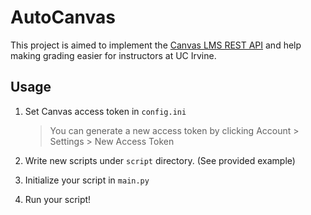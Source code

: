# AutoCanvas

This project is aimed to implement the [Canvas LMS REST API](https://canvas.instructure.com/doc/api/index.html) and help making grading easier for instructors at UC Irvine.



## Usage

1. Set Canvas access token in `config.ini`

   > You can generate a new access token by clicking Account > Settings > New Access Token

2. Write new scripts under `script` directory. (See provided example)

3. Initialize your script in `main.py`

4. Run your script!


